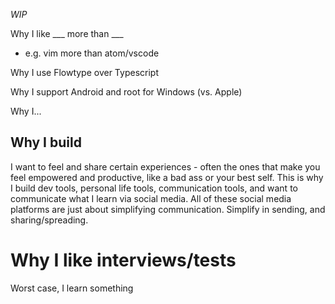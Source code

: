 _WIP_

Why I like ___ more than ___
- e.g. vim more than atom/vscode

Why I use Flowtype over Typescript

Why I support Android and root for Windows (vs. Apple)

Why I...


## Why I build
I want to feel and share certain experiences - often the ones that make you feel empowered and productive, like a bad ass or your best self. This is why I build dev tools, personal life tools, communication tools, and want to communicate what I learn via social media. All of these social media platforms are just about simplifying communication. Simplify in sending, and sharing/spreading.

# Why I like interviews/tests
Worst case, I learn something
